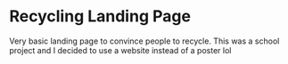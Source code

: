 # Recycling Landing Page

Very basic landing page to convince people to recycle. This was a school project and I decided to use a website instead of a poster lol
